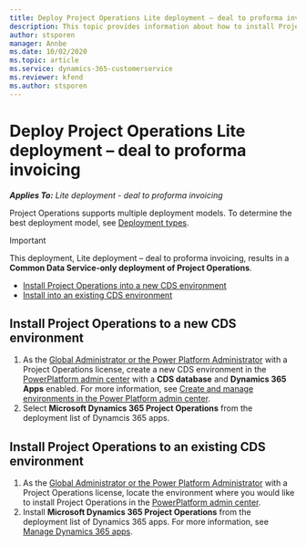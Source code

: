 ```yaml
---
title: Deploy Project Operations Lite deployment – deal to proforma invoicing
description: This topic provides information about how to install Project Operations lite deployment - deal to proforma invoicing.
author: stsporen
manager: Annbe
ms.date: 10/02/2020
ms.topic: article
ms.service: dynamics-365-customerservice
ms.reviewer: kfend
ms.author: stsporen
---
```


# Deploy Project Operations Lite deployment – deal to proforma invoicing

_**Applies To:** Lite deployment - deal to proforma invoicing_

Project Operations supports multiple deployment models. To determine the best deployment model, see [Deployment types](determine-deployment-type.md).


> [!IMPORTANT]
> This deployment, Lite deployment – deal to proforma invoicing, results in a **Common Data Service-only deployment of Project Operations**.

- [Install Project Operations into a new CDS environment](#new)
- [Install into an existing CDS environment](#existing)



## <a name="new"></a>Install Project Operations to a new CDS environment

1. As the [Global Administrator or the Power Platform Administrator](https://docs.microsoft.com/power-platform/admin/global-service-administrators-can-administer-without-license) with a Project Operations license, create a new CDS environment in the [PowerPlatform admin center](https://admin.powerplatform.com) with a **CDS database** and **Dynamics 365 Apps** enabled. For more information, see [Create and manage environments in the Power Platform admin center](https://docs.microsoft.com/power-platform/admin/create-environment#create-an-environment-in-the-power-platform-admin-center).
2. Select **Microsoft Dynamics 365 Project Operations** from the deployment list of Dynamcis 365 apps.


## <a name="existing"></a>Install Project Operations to an existing CDS environment

1. As the [Global Administrator or the Power Platform Administrator](https://docs.microsoft.com/power-platform/admin/global-service-administrators-can-administer-without-license) with a Project Operations license, locate the environment where you would like to install Project Operations in 
the [PowerPlatform admin center](https://admin.powerplatform.com).
2. Install **Microsoft Dynamics 365 Project Operations** from the deployment list of Dynamics 365 apps. For more information, see [Manage Dynamics 365 apps](https://docs.microsoft.com/power-platform/admin/manage-apps).


